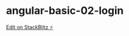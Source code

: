 # angular-basic-02-login

[Edit on StackBlitz ⚡️](https://stackblitz.com/edit/angular-basic-02-login)
